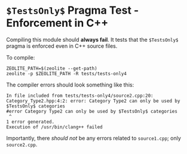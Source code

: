 # `$TestsOnly$` Pragma Test - Enforcement in C++

Compiling this module should **always fail**. It tests that the `$TestsOnly$`
pragma is enforced even in C++ source files.

To compile:

```shell
ZEOLITE_PATH=$(zeolite --get-path)
zeolite -p $ZEOLITE_PATH -R tests/tests-only4
```

The compiler errors should look something like this:

```text
In file included from tests/tests-only4/source2.cpp:20:
Category_Type2.hpp:4:2: error: Category Type2 can only be used by $TestsOnly$ categories
#error Category Type2 can only be used by $TestsOnly$ categories
 ^
1 error generated.
Execution of /usr/bin/clang++ failed
```

Importantly, there *should not* be any errors related to `source1.cpp`; only
`source2.cpp`.
